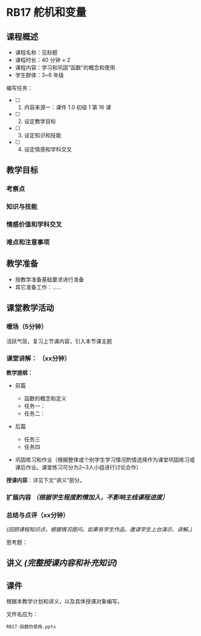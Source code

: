 # RB17 舵机和变量

## 课程概述

- 课程名称：见标题
- 课程时长：40 分钟 × 2
- 课程内容：学习和巩固“函数”的概念和使用
- 学生群体：3~6 年级

编写任务：

- [ ] 1. 内容来源一：课件 1.0 初级 1 第 16 课
- [ ] 2. 设定教学目标
- [ ] 3. 设定知识和技能
- [ ] 4. 设定情感和学科交叉

## 教学目标

### 考察点

### 知识与技能

### 情感价值和学科交叉

### 难点和注意事项

## 教学准备

- 按教学准备基础要求进行准备
- 其它准备工作：……

## 课堂教学活动


### 暖场（5分钟）

活跃气氛，复习上节课内容，引入本节课主题

### 课堂讲解： （xx分钟）

**教学提纲：**

- 前篇

    - 函数的概念和定义
    - 任务一：
    - 任务二：
    
- 后篇

    - 任务三
    - 任务四

- 巩固练习和作业（根据整体或个别学生学习情况酌情选择作为课堂巩固练习或课后作业。课堂练习可分为2~3人小组进行讨论合作）

**授课内容**：详见下文“讲义”部分。
    
### 扩展内容 *（根据学生程度酌情加入，不影响主线课程进度）*
    

### 总结与点评（xx分钟）

*(回顾课程知识点，根据情况提问。如果有学生作品，邀请学生上台演示、讲解。)*

思考题：

## 讲义 *(完整授课内容和补充知识)*

## 课件

根据本教学计划和讲义，以及具体授课对象编写。

文件名应为：

`RB17-函数的使用.pptx`

